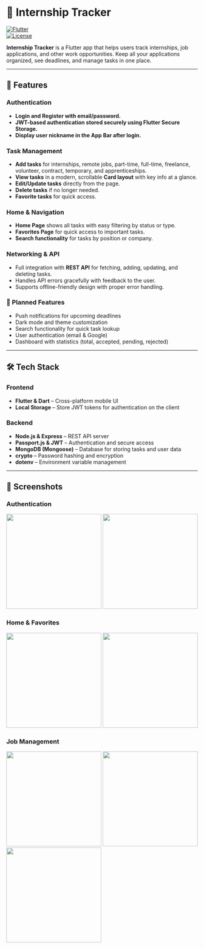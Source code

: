 # 📝 Internship Tracker

[![Flutter](https://img.shields.io/badge/Flutter-3.13-blue?logo=flutter&logoColor=white)](https://flutter.dev/)  
[![License](https://img.shields.io/badge/License-MIT-green)](LICENSE)

**Internship Tracker** is a Flutter app that helps users track internships, job applications, and other work opportunities. Keep all your applications organized, see deadlines, and manage tasks in one place.  

---

## 🌟 Features

### Authentication
- **Login and Register with email/password.**
- **JWT-based authentication stored securely using Flutter Secure Storage.**
- **Display user nickname in the App Bar after login.**

### Task Management
- **Add tasks** for internships, remote jobs, part-time, full-time, freelance, volunteer, contract, temporary, and apprenticeships.
- **View tasks** in a modern, scrollable **Card layout** with key info at a glance.
- **Edit/Update tasks** directly from the page.
- **Delete tasks** if no longer needed.
- **Favorite tasks** for quick access.

### Home & Navigation
- **Home Page** shows all tasks with easy filtering by status or type.
- **Favorites Page** for quick access to important tasks.
- **Search functionality** for tasks by position or company.

### Networking & API
- Full integration with **REST API** for fetching, adding, updating, and deleting tasks.
- Handles API errors gracefully with feedback to the user.
- Supports offline-friendly design with proper error handling.


### 🚀 Planned Features
- Push notifications for upcoming deadlines  
- Dark mode and theme customization  
- Search functionality for quick task lookup  
- User authentication (email & Google)  
- Dashboard with statistics (total, accepted, pending, rejected) 

---

## 🛠️ Tech Stack

### Frontend
- **Flutter & Dart** – Cross-platform mobile UI  
- **Local Storage** – Store JWT tokens for authentication on the client  

### Backend
- **Node.js & Express** – REST API server  
- **Passport.js & JWT** – Authentication and secure access  
- **MongoDB (Mongoose)** – Database for storing tasks and user data  
- **crypto** – Password hashing and encryption  
- **dotenv** – Environment variable management

---
## 🎨 Screenshots

<h3>Authentication</h3>
<img src="https://github.com/user-attachments/assets/7620e4a8-b6cf-41d9-9c18-9971fe598531" width="250" />
<img src="https://github.com/user-attachments/assets/ba448776-4eed-4e4f-85db-d0b7559617d8" width="250" />

<h3>Home & Favorites</h3>
<img src="https://github.com/user-attachments/assets/11ce467d-8790-4831-9f16-3f52846b751a" width="250" />
<img src="https://github.com/user-attachments/assets/5de14339-d671-4b62-8db9-3be59b81db17" width="250" />

<h3>Job Management</h3>
<img src="https://github.com/user-attachments/assets/0ada58c7-2002-41f8-950b-459ed49c48db" width="250" />
<img src="https://github.com/user-attachments/assets/59b3ee8f-6b30-4186-9483-02d6a2ebc135" width="250" />
<img src="https://github.com/user-attachments/assets/c22bf2e2-06e1-4b8b-9ff3-10f0a82b43e8" width="250" />


